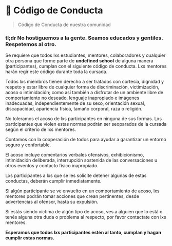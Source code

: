 # :green_book: Código de Conducta

> Código de Conducta de nuestra comunidad

### tl;dr No hostiguemos a la gente. Seamos educados y gentiles. Respetemos al otro.

Se requiere que todos lxs estudiantes, mentores, colaboradores y cualquier otra persona que forme parte de **undefined school** de alguna manera (participantes), cumplan con el siguiente código de conducta. Lxs mentores harán regir este código durante toda la cursada.

Todos lxs miembros tienen derecho a ser tratados con cortesía, dignidad y respeto y estar libre de cualquier forma de discriminación, victimización, acoso o intimidación; como así también a disfrutar de un ambiente libre de comportamiento no deseado, lenguaje inapropiado e imágenes inadecuadas, independientemente de su sexo, orientación sexual, discapacidad, apariencia física, tamaño corporal, raza o religión.  

No toleramos el acoso de lxs participantes en ninguna de sus formas. Lxs participantes que violen estas normas podrán ser seoparados de la cursada según el criterio de lxs mentores.

Contamos con la cooperación de todos para ayudar a garantizar un entorno seguro y confortable.

El acoso incluye comentarios verbales ofensivos, exhibicionismo, intimidación deliberada, interrupción sostenida de las conversaciones u otros eventos y contacto físico inapropiado.

Lxs participantes a lxs que se les solicite detener algunas de estas conductas, deberán cumplir inmediatamente.

Si algún participante se ve envuelto en un comportamiento de acoso, lxs mentores podrán tomar acciones que crean pertinentes, desde advertencias al ofensor, hasta su expulsión.

Si estás siendo víctima de algún tipo de acoso, ves a alguien que lo está o tenés alguna otra duda o problema al respecto, por favor contactate con lxs mentores.
  
**Esperamos que todos lxs participantes estén al tanto, cumplan y hagan cumplir estas normas.** 
